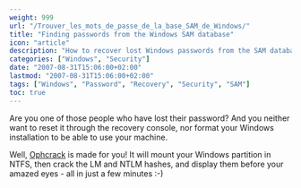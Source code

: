 ```yaml
---
weight: 999
url: "/Trouver_les_mots_de_passe_de_la_base_SAM_de_Windows/"
title: "Finding passwords from the Windows SAM database"
icon: "article"
description: "How to recover lost Windows passwords from the SAM database using Ophcrack."
categories: ["Windows", "Security"]
date: "2007-08-31T15:06:00+02:00"
lastmod: "2007-08-31T15:06:00+02:00"
tags: ["Windows", "Password", "Recovery", "Security", "SAM"]
toc: true
---
```


Are you one of those people who have lost their password? And you neither want to reset it through the recovery console, nor format your Windows installation to be able to use your machine.

Well, [Ophcrack](https://ophcrack.sourceforge.net/) is made for you! It will mount your Windows partition in NTFS, then crack the LM and NTLM hashes, and display them before your amazed eyes - all in just a few minutes :-)